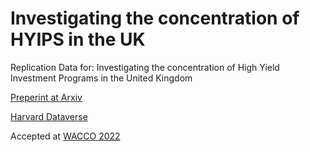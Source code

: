 # Investigating the concentration of HYIPS in the UK
Replication Data for: Investigating the concentration of High Yield Investment Programs in the United Kingdom

[Preperint at Arxiv](https://arxiv.org/abs/2205.08569) 

[Harvard Dataverse](https://doi.org/10.7910/DVN/BLGH0A)

Accepted at [WACCO 2022](https://wacco-workshop.org/)
